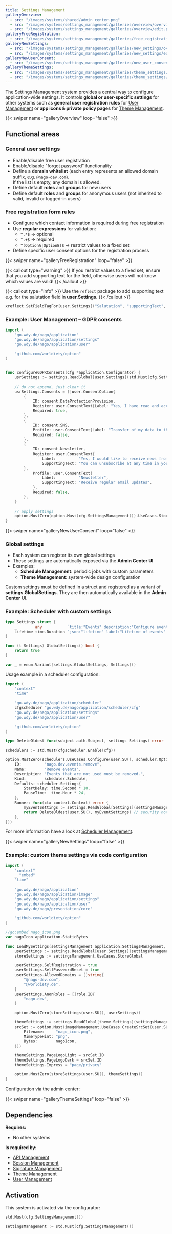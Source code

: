 ```yaml
---
title: Settings Management
galleryOverview:
  - src: "/images/systems/shared/admin_center.png"
  - src: "/images/systems/settings_management/galleries/overview/overview.png"
  - src: "/images/systems/settings_management/galleries/overview/edit.png"
galleryFreeRegistration:
  - src: "/images/systems/settings_management/galleries/free_registration/edit.png"
galleryNewSettings:
  - src: "/images/systems/settings_management/galleries/new_settings/overview.png"
  - src: "/images/systems/settings_management/galleries/new_settings/edit.png"
galleryNewUserConsent:
  - src: "/images/systems/settings_management/galleries/new_user_consent/overview.png"
galleryThemeSettings:
  - src: "/images/systems/settings_management/galleries/theme_settings/overview.png"
  - src: "/images/systems/settings_management/galleries/theme_settings/edit.png"
---
```


The Settings Management system provides a central way to configure application-wide settings.
It controls **global or user-specific settings** for other systems such as **general user registration rules** for [User Management](../user_management/)
or **app icons & private policy pages** for [Theme Management](../theme_management/).

{{< swiper name="galleryOverview" loop="false" >}}

## Functional areas

### General user settings
- Enable/disable free user registration
- Enable/disable "forgot password" functionality
- Define a **domain whitelist** (each entry represents an allowed domain suffix, e.g. `@nago-dev.com`).  
  If the list is empty, any domain is allowed.
- Define default **roles** and **groups** for new users
- Define default **roles** and **groups** for anonymous users (not inherited to valid, invalid or logged-in users)

### Free registration form rules
- Configure which contact information is required during free registration
- Use **regular expressions** for validation:
    - `^.*$` → optional
    - `^.+$` → required
    - `^(OptionA|OptionB)$` → restrict values to a fixed set
- Define specific user consent options for the registration process

{{< swiper name="galleryFreeRegistration" loop="false" >}}

{{< callout type="warning" >}}
If you restrict values to a fixed set, ensure that you add supporting text for the field, otherwise users will not know which values are valid!
{{< /callout >}}

{{< callout type="info" >}}
Use the `reflect` package to add supporting text e.g. for the salutation field in **user.Settings**.
{{< /callout >}}

```go
xreflect.SetFieldTagFor[user.Settings]("Salutation", "supportingText", "'Mrs' or 'Mr'")
```

### Example: User Management – GDPR consents
```go
import (
    "go.wdy.de/nago/application"
    "go.wdy.de/nago/application/settings"
    "go.wdy.de/nago/application/user"
	
    "github.com/worldiety/option"
)


func configureGDPRConsents(cfg *application.Configurator) {
    usrSettings := settings.ReadGlobal[user.Settings](std.Must(cfg.SettingsManagement()).UseCases.LoadGlobal)
    
    // do not append, just clear it
    usrSettings.Consents = []user.ConsentOption{
        {
            ID: consent.DataProtectionProvision,
            Register: user.ConsentText{Label: "Yes, I have read and accepted the [Privacy Policy](https://www.nago-dv.com/private_policy"},
            Required: true,
        },
        {
            ID: consent.SMS,
            Profile: user.ConsentText{Label: "Transfer of my data to the project sponsor"},
            Required: false,
        },
        {
            ID: consent.Newsletter,
            Register: user.ConsentText{
                Label:          "Yes, I would like to receive news from the Nago community via email.",
                SupportingText: "You can unsubscribe at any time in your account settings or via the unsubscribe link in the emails.",
        },
            Profile: user.ConsentText{
                Label:          "Newsletter",
                SupportingText: "Receive regular email updates",
			},
            Required: false,
        },
	}
    
    // apply settings
    option.MustZero(option.Must(cfg.SettingsManagement()).UseCases.StoreGlobal(user.SU(), usrSettings))
}
```

{{< swiper name="galleryNewUserConsent" loop="false" >}}

### Global settings
- Each system can register its own global settings
- These settings are automatically exposed via the **Admin Center UI**
- Examples:
  - **Schedule Management**: periodic jobs with custom parameters
  - **Theme Management**: system-wide design configuration

Custom settings must be defined in a struct and registered as a variant of **settings.GlobalSettings**.
They are then automatically available in the **Admin Center** UI.

### Example: Scheduler with custom settings
```go
type Settings struct {
    _        any           `title:"Events" description:"Configure events."`
    Lifetime time.Duration `json:"lifetime" label:"Lifetime of events" supportingText:"Events will be deleted after the defined lifetime."`
}

func (t Settings) GlobalSettings() bool {
    return true
}

var _ = enum.Variant[settings.GlobalSettings, Settings]()
```

Usage example in a scheduler configuration:
```go
import (
	"context"
	"time"
	
    "go.wdy.de/nago/application/scheduler"
    cfgscheduler "go.wdy.de/nago/application/scheduler/cfg"
    "go.wdy.de/nago/application/settings"
    "go.wdy.de/nago/application/user"
	
    "github.com/worldiety/option"
)

type DeleteOldest func(subject auth.Subject, settings Settings) error

schedulers := std.Must(cfgscheduler.Enable(cfg))

option.MustZero(schedulers.UseCases.Configure(user.SU(), scheduler.Options{
    ID:          "nago.dev.events.remove",
    Name:        "Remove events",
    Description: "Events that are not used must be removed.",
    Kind:        scheduler.Schedule,
    Defaults: scheduler.Settings{
        StartDelay: time.Second * 10,
        PauseTime:  time.Hour * 24,
    },
    Runner: func(ctx context.Context) error {
        myEventSettings := settings.ReadGlobal[Settings](settingsManagement.UseCases.LoadGlobal)
        return DeleteOldest(user.SU(), myEventSettings) // security note: cron job
    },
}))
```

For more information have a look at [Scheduler Management](../scheduler_management/).

{{< swiper name="galleryNewSettings" loop="false" >}}

### Example: custom theme settings via code configuration
```go
import (
    "context"
    _ "embed"
    "time"
    
    "go.wdy.de/nago/application"
    "go.wdy.de/nago/application/image"
    "go.wdy.de/nago/application/settings"
    "go.wdy.de/nago/application/user"
    "go.wdy.de/nago/presentation/core"
    
    "github.com/worldiety/option"
)

//go:embed nago_icon.png
var nagoIcon application.StaticBytes

func LoadMySettings(settingsManagement application.SettingsManagement, imageManagement application.ImageManagement) {
	userSettings := settings.ReadGlobal[user.Settings](settingsManagement.UseCases.LoadGlobal)
	storeSettings := settingsManagement.UseCases.StoreGlobal

	userSettings.SelfRegistration = true
	userSettings.SelfPasswordReset = true
	userSettings.AllowedDomains = []string{
		"@nago-dev.com",
		"@worldiety.de",
	}
	userSettings.AnonRoles = []role.ID{
		"nago.dev",
	}

	option.MustZero(storeSettings(user.SU(), userSettings))

	themeSettings := settings.ReadGlobal[theme.Settings](settingsManagement.UseCases.LoadGlobal)
	srcSet := option.Must(imageManagement.UseCases.CreateSrcSet(user.SU(), image.Options{}, core.MemFile{
		Filename:     "nago_icon.png",
		MimeTypeHint: "png",
		Bytes:        nagoIcon,
	}))

	themeSettings.PageLogoLight = srcSet.ID
	themeSettings.PageLogoDark = srcSet.ID
	themeSettings.Impress = "page/privacy"

	option.MustZero(storeSettings(user.SU(), themeSettings))
}
```

Configuration via the admin center:

{{< swiper name="galleryThemeSettings" loop="false" >}}

## Dependencies
**Requires:**
- No other systems

**Is required by:**
- [API Management](../api_management/)
- [Session Management](../session_management/)
- [Signature Management](../signature_management/)
- [Theme Management](../theme_management/)
- [User Management](../user_management/)

## Activation
This system is activated via the configurator:
```go
std.Must(cfg.SettingsManagement())
```
```go
settingsManagement := std.Must(cfg.SettingsManagement())
```